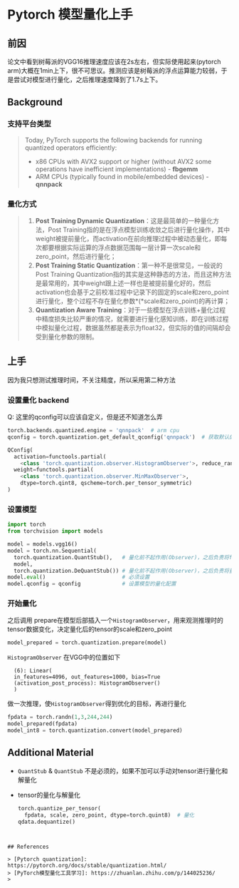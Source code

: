 # Pytorch 模型量化上手

## 前因

论文中看到树莓派的VGG16推理速度应该在2s左右，但实际使用起来(pytorch arm)大概在1min上下，很不可思议。推测应该是树莓派的浮点运算能力较弱，于是尝试对模型进行量化，之后推理速度降到了1.7s上下。

## Background

### 支持平台类型

> Today, PyTorch supports the following backends for running quantized operators efficiently:
>
> - x86 CPUs with AVX2 support or higher (without AVX2 some operations have inefficient implementations) - **fbgemm**
> - ARM CPUs (typically found in mobile/embedded devices) - **qnnpack**

### 量化方式

> 1. **Post Training Dynamic Quantization**：这是最简单的一种量化方法，Post Training指的是在浮点模型训练收敛之后进行量化操作，其中weight被提前量化，而activation在前向推理过程中被动态量化，即每次都要根据实际运算的浮点数据范围每一层计算一次scale和zero_point，然后进行量化；
> 2. **Post Training Static Quantization**：第一种不是很常见，一般说的Post Training Quantization指的其实是这种静态的方法，而且这种方法是最常用的，其中weight跟上述一样也是被提前量化好的，然后activation也会基于之前校准过程中记录下的固定的scale和zero_point进行量化，整个过程不存在量化参数*(*scale和zero_point)的再计算；
> 3. **Quantization Aware Training**：对于一些模型在浮点训练+量化过程中精度损失比较严重的情况，就需要进行量化感知训练，即在训练过程中模拟量化过程，数据虽然都是表示为float32，但实际的值的间隔却会受到量化参数的限制。
>

## 上手

因为我只想测试推理时间，不关注精度，所以采用第二种方法

### 设置量化 backend

Q: 这里的qconfig可以应该自定义，但是还不知道怎么弄

```python
torch.backends.quantized.engine = 'qnnpack'  # arm cpu
qconfig = torch.quantization.get_default_qconfig('qnnpack')  # 获取默认的量化配置
```

```python
QConfig(
  activation=functools.partial(
    <class 'torch.quantization.observer.HistogramObserver'>, reduce_range=False), 
  weight=functools.partial(
    <class 'torch.quantization.observer.MinMaxObserver'>, 
    dtype=torch.qint8, qscheme=torch.per_tensor_symmetric)
)
```



### 设置模型

```python
import torch
from torchvision import models

model = models.vgg16()
model = torch.nn.Sequential(
  torch.quantization.QuantStub(),   # 量化前不起作用(Observer)，之后负责将fp32数据量化
  model, 
  torch.quantization.DeQuantStub()) # 量化前不起作用(Observer)，之后负责将量化tensor转为fp32
model.eval()                        # 必须设置
model.qconfig = qconfig             # 设置模型的量化配置
```

### 开始量化

之后调用 prepare在模型后部插入一个`HistogramObserver`，用来观测推理时的tensor数据变化，决定量化后的tensor的scale和zero_point

```python
model_prepared = torch.quantization.prepare(model) 
```

`HistogramObserver` 在VGG中的位置如下

```text
  (6): Linear(
  in_features=4096, out_features=1000, bias=True
  (activation_post_process): HistogramObserver()
  )
```

做一次推理，使`HistogramObserver`得到优化的目标，再进行量化

```python
fpdata = torch.randn(1,3,244,244)
model_prepared(fpdata)
model_int8 = torch.quantization.convert(model_prepared)
```

## Additional Material

- `QuantStub` & `QuantStub` 不是必须的，如果不加可以手动对tensor进行量化和解量化

- tensor的量化与解量化

  ```python
  torch.quantize_per_tensor(
    fpdata, scale, zero_point, dtype=torch.quint8)  # 量化
  qdata.dequantize()
```
  

## References

> [Pytorch quantization]: https://pytorch.org/docs/stable/quantization.html/
> [PyTorch模型量化工具学习]: https://zhuanlan.zhihu.com/p/144025236/
>

